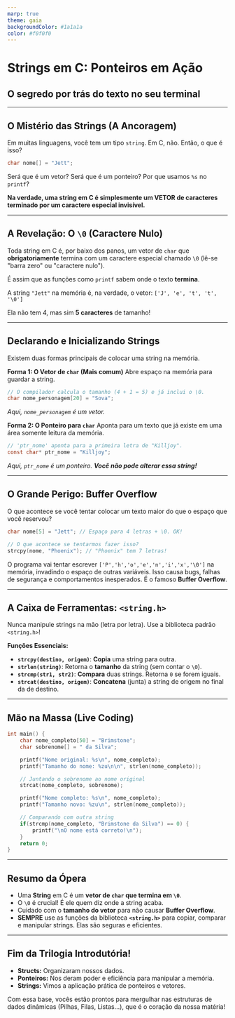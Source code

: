 ```yaml
---
marp: true
theme: gaia
backgroundColor: #1a1a1a
color: #f0f0f0
---
```


# **Strings em C: Ponteiros em Ação**
## O segredo por trás do texto no seu terminal

---

## **O Mistério das Strings (A Ancoragem)**

Em muitas linguagens, você tem um tipo `string`. Em C, não. Então, o que é isso?

```c
char nome[] = "Jett";
```

Será que é um vetor? Será que é um ponteiro? Por que usamos `%s` no `printf`?

**Na verdade, uma string em C é simplesmente um VETOR de caracteres terminado por um caractere especial invisível.**

---

## **A Revelação: O `\0` (Caractere Nulo)**

Toda string em C é, por baixo dos panos, um vetor de `char` que **obrigatoriamente** termina com um caractere especial chamado `\0` (lê-se "barra zero" ou "caractere nulo").

É assim que as funções como `printf` sabem onde o texto **termina**.

A string `"Jett"` na memória é, na verdade, o vetor:
`['J', 'e', 't', 't', '\0']`

Ela não tem 4, mas sim **5 caracteres** de tamanho!

---

## **Declarando e Inicializando Strings**

Existem duas formas principais de colocar uma string na memória.

**Forma 1: O Vetor de `char` (Mais comum)**
Abre espaço na memória para guardar a string.

```c
// O compilador calcula o tamanho (4 + 1 = 5) e já inclui o \0.
char nome_personagem[20] = "Sova"; 
```
*Aqui, `nome_personagem` é um vetor.*

**Forma 2: O Ponteiro para `char`**
Aponta para um texto que já existe em uma área somente leitura da memória.

```c
// 'ptr_nome' aponta para a primeira letra de "Killjoy".
const char* ptr_nome = "Killjoy";
```
*Aqui, `ptr_nome` é um ponteiro. **Você não pode alterar essa string!***

---

## **O Grande Perigo: Buffer Overflow**

O que acontece se você tentar colocar um texto maior do que o espaço que você reservou?

```c
char nome[5] = "Jett"; // Espaço para 4 letras + \0. OK!

// O que acontece se tentarmos fazer isso?
strcpy(nome, "Phoenix"); // "Phoenix" tem 7 letras!
```

O programa vai tentar escrever `['P','h','o','e','n','i','x','\0']` na memória, invadindo o espaço de outras variáveis. Isso causa bugs, falhas de segurança e comportamentos inesperados. É o famoso **Buffer Overflow**.

---

## **A Caixa de Ferramentas: `<string.h>`**

Nunca manipule strings na mão (letra por letra). Use a biblioteca padrão `<string.h>`!

**Funções Essenciais:**

- **`strcpy(destino, origem)`**: **Copia** uma string para outra.
- **`strlen(string)`**: Retorna o **tamanho** da string (sem contar o `\0`).
- **`strcmp(str1, str2)`**: **Compara** duas strings. Retorna `0` se forem iguais.
- **`strcat(destino, origem)`**: **Concatena** (junta) a string de origem no final da de destino.

---

## **Mão na Massa (Live Coding)**
```c
int main() {
    char nome_completo[50] = "Brimstone";
    char sobrenome[] = " da Silva";

    printf("Nome original: %s\n", nome_completo);
    printf("Tamanho do nome: %zu\n\n", strlen(nome_completo));

    // Juntando o sobrenome ao nome original
    strcat(nome_completo, sobrenome);

    printf("Nome completo: %s\n", nome_completo);
    printf("Tamanho novo: %zu\n", strlen(nome_completo));

    // Comparando com outra string
    if(strcmp(nome_completo, "Brimstone da Silva") == 0) {
        printf("\nO nome está correto!\n");
    }
    return 0;
}
```
---

## **Resumo da Ópera**

- Uma **String** em C é um **vetor de `char` que termina em `\0`**.
- O `\0` é crucial! É ele quem diz onde a string acaba.
- Cuidado com o **tamanho do vetor** para não causar **Buffer Overflow**.
- **SEMPRE** use as funções da biblioteca **`<string.h>`** para copiar, comparar e manipular strings. Elas são seguras e eficientes.

---

## **Fim da Trilogia Introdutória!**

- **Structs:** Organizaram nossos dados.
- **Ponteiros:** Nos deram poder e eficiência para manipular a memória.
- **Strings:** Vimos a aplicação prática de ponteiros e vetores.

Com essa base, vocês estão prontos para mergulhar nas estruturas de dados dinâmicas (Pilhas, Filas, Listas...), que é o coração da nossa matéria!

